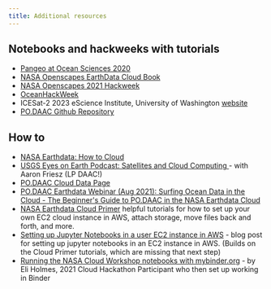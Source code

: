 ```yaml
---
title: Additional resources
---
```


## Notebooks and hackweeks with tutorials

- [Pangeo at Ocean Sciences 2020](https://github.com/pangeo-gallery/osm2020tutorial)
- [NASA Openscapes EarthData Cloud Book](https://github.com/NASA-Openscapes/earthdata-cloud-cookbook)
- [NASA Openscapes 2021 Hackweek](https://github.com/NASA-Openscapes/2021-Cloud-Hackathon)
- [OceanHackWeek](https://oceanhackweek.org)
- ICESat-2 2023 eScience Institute, University of Washington [website](https://icesat-2-2023.hackweek.io/)
- [PO.DAAC Github Repository](https://github.com/podaac)


## How to

- [NASA Earthdata: How to Cloud](https://earthdata.nasa.gov/learn/user-resources/webinars-and-tutorials/how-to-cloud-for-earth-scientists)
- [USGS Eyes on Earth Podcast: Satellites and Cloud Computing ](https://www.usgs.gov/centers/eros/science/eyes-earth-episode-58-satellites-and-cloud-computing?qt-science_center_objects=0#qt-science_center_objects) - with Aaron Friesz (LP DAAC!)
- [PO.DAAC Cloud Data Page](https://podaac.jpl.nasa.gov/cloud-datasets/about)
- [PO.DAAC Earthdata Webinar (Aug 2021): Surfing Ocean Data in the Cloud - The Beginner's Guide to PO.DAAC in the NASA Earthdata Cloud](https://podaac.jpl.nasa.gov/animations/Webinar_Surfing_Ocean_Data_in_the_Cloud_Beginners_Guide_PO.DAAC_NASA_Earthdata_Cloud)
- [NASA Earthdata Cloud Primer](https://earthdata.nasa.gov/learn/user-resources/webinars-and-tutorials/cloud-primer) helpful tutorials for how to set up your own EC2 cloud instance in AWS, attach storage, move files back and forth, and more. 
- [Setting up Jupyter Notebooks in a user EC2 instance in AWS](https://medium.com/@alexjsanchez/python-3-notebooks-on-aws-ec2-in-15-mostly-easy-steps-2ec5e662c6c6) - blog post for setting up jupyter notebooks in an EC2 instance in AWS. (Builds on the Cloud Primer tutorials, which are missing that next step)
- [Running the NASA Cloud Workshop notebooks with mybinder.org](https://github.com/eeholmes/jupyterhub) - by Eli Holmes, 2021 Cloud Hackathon Participant who then set up working in Binder

